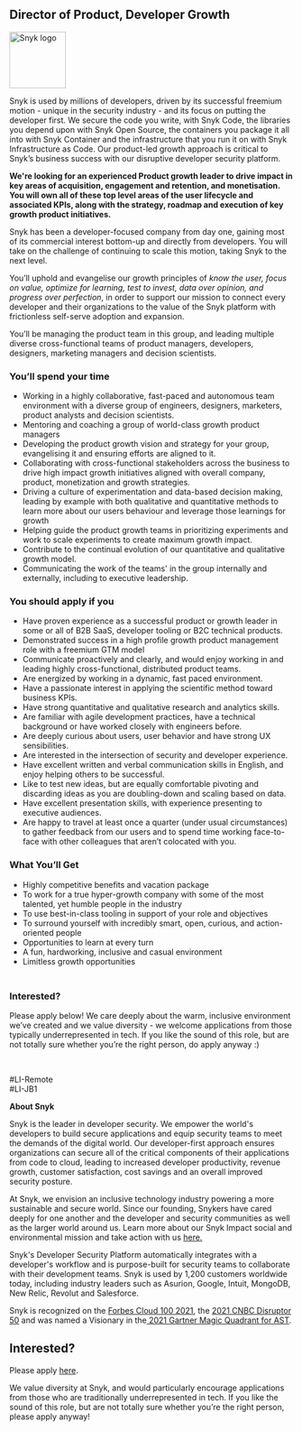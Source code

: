 Director of Product, Developer Growth 
---

<img src="https://res.cloudinary.com/snyk/image/upload/v1537345894/press-kit/brand/logo-black.png" width="100" alt="Snyk logo" />

<p><span style="font-weight: 400;">Snyk is used by millions of developers, driven by its successful freemium motion - unique in the security industry - and its focus on putting the developer first. We secure the code you write, with Snyk Code, the libraries you depend upon with Snyk Open Source, the containers you package it all into with Snyk Container and the infrastructure that you run it on with Snyk Infrastructure as Code. Our product-led growth approach is critical to Snyk’s business success with our disruptive developer security platform.&nbsp;</span></p>
<p><strong>We're looking for an experienced Product growth leader to drive impact in key areas of acquisition, engagement and retention, and monetisation. You will own all of these top level areas of the user lifecycle and associated KPIs, along with the strategy, roadmap and execution of key growth product initiatives.&nbsp;</strong></p>
<p><span style="font-weight: 400;">Snyk has been a developer-focused company from day one, gaining most of its commercial interest bottom-up and directly from developers. You will take on the challenge of continuing to scale this motion, taking Snyk to the next level.&nbsp;&nbsp;&nbsp;&nbsp;</span></p>
<p><span style="font-weight: 400;">You’ll uphold and evangelise our growth principles of </span><em><span style="font-weight: 400;">know the user, focus on value, optimize for learning, test to invest, data over opinion, and progress over perfection</span></em><span style="font-weight: 400;">, in order to support our mission to connect every developer and their organizations to the value of the Snyk platform with frictionless self-serve adoption and expansion.</span></p>
<p><span style="font-weight: 400;">You’ll be managing the product team in this group, and leading multiple diverse cross-functional teams of product managers, developers, designers, marketing managers and decision scientists.&nbsp;</span></p>
<h3><strong>You’ll spend your time</strong></h3>
<ul>
<li style="font-weight: 400;"><span style="font-weight: 400;">Working in a highly collaborative, fast-paced and autonomous team environment with a diverse group of engineers, designers, marketers, product analysts and decision scientists.</span></li>
<li style="font-weight: 400;"><span style="font-weight: 400;">Mentoring and coaching a group of world-class growth product managers</span></li>
<li style="font-weight: 400;"><span style="font-weight: 400;">Developing the product growth vision and strategy for your group, evangelising it and ensuring efforts are aligned to it.</span></li>
<li style="font-weight: 400;"><span style="font-weight: 400;">Collaborating with cross-functional stakeholders across the business to drive high impact growth initiatives aligned with overall company, product, monetization and growth strategies.</span></li>
<li style="font-weight: 400;"><span style="font-weight: 400;">Driving a culture of experimentation and data-based decision making, leading by example with both qualitative and quantitative methods to learn more about our users behaviour and leverage those learnings for growth</span></li>
<li style="font-weight: 400;"><span style="font-weight: 400;">Helping guide the product growth teams in prioritizing experiments and work to scale experiments to create maximum growth impact.</span></li>
<li style="font-weight: 400;"><span style="font-weight: 400;">Contribute to the continual evolution of our quantitative and qualitative growth model.</span></li>
<li style="font-weight: 400;"><span style="font-weight: 400;">Communicating the work of the teams' in the group internally and externally, including to executive leadership.</span></li>
</ul>
<h3><strong>You should apply if you</strong></h3>
<ul>
<li style="font-weight: 400;"><span style="font-weight: 400;">Have proven experience as a successful product or growth leader in some or all of B2B SaaS, developer tooling or B2C technical products.</span></li>
<li style="font-weight: 400;"><span style="font-weight: 400;">Demonstrated success in a high profile growth product management role with a freemium GTM model</span></li>
<li style="font-weight: 400;"><span style="font-weight: 400;">Communicate proactively and clearly, and would enjoy working in and leading highly cross-functional, distributed product teams.</span></li>
<li style="font-weight: 400;"><span style="font-weight: 400;">Are energized by working in a dynamic, fast paced environment.</span></li>
<li style="font-weight: 400;"><span style="font-weight: 400;">Have a passionate interest in applying the scientific method toward business KPIs.</span></li>
<li style="font-weight: 400;"><span style="font-weight: 400;">Have strong quantitative and qualitative research and analytics skills.</span></li>
<li style="font-weight: 400;"><span style="font-weight: 400;">Are familiar with agile development practices, have a technical background or have worked closely with engineers before.</span></li>
<li style="font-weight: 400;"><span style="font-weight: 400;">Are deeply curious about users, user behavior and have strong UX sensibilities.</span></li>
<li style="font-weight: 400;"><span style="font-weight: 400;">Are interested in the intersection of security and developer experience.</span></li>
<li style="font-weight: 400;"><span style="font-weight: 400;">Have excellent written and verbal communication skills in English, and enjoy helping others to be successful.</span></li>
<li style="font-weight: 400;"><span style="font-weight: 400;">Like to test new ideas, but are equally comfortable pivoting and discarding ideas as you are doubling-down and scaling based on data.</span></li>
<li style="font-weight: 400;"><span style="font-weight: 400;">Have excellent presentation skills, with experience presenting to executive audiences.</span></li>
<li style="font-weight: 400;"><span style="font-weight: 400;">Are happy to travel at least once a quarter (under usual circumstances) to gather feedback from our users and to spend time working face-to-face with other colleagues that aren’t colocated with you.</span></li>
</ul>
<h3><strong>What You’ll Get</strong></h3>
<ul>
<li style="font-weight: 400;"><span style="font-weight: 400;">Highly competitive benefits and vacation package</span></li>
<li style="font-weight: 400;"><span style="font-weight: 400;">To work for a true hyper-growth company with some of the most talented, yet humble people in the industry</span></li>
<li style="font-weight: 400;"><span style="font-weight: 400;">To use best-in-class tooling in support of your role and objectives</span></li>
<li style="font-weight: 400;"><span style="font-weight: 400;">To surround yourself with incredibly smart, open, curious, and action-oriented people</span></li>
<li style="font-weight: 400;"><span style="font-weight: 400;">Opportunities to learn at every turn</span></li>
<li style="font-weight: 400;"><span style="font-weight: 400;">A fun, hardworking, inclusive and casual environment</span></li>
<li style="font-weight: 400;"><span style="font-weight: 400;">Limitless growth opportunities</span></li>
</ul>
<h3><strong><br></strong><strong>Interested?</strong></h3>
<p><span style="font-weight: 400;">Please apply below! We care deeply about the warm, inclusive environment we’ve created and we value diversity - we welcome applications from those typically underrepresented in tech. If you like the sound of this role, but are not totally sure whether you’re the right person, do apply anyway :)</span></p>
<p>&nbsp;</p>
<p><span style="font-weight: 400;">#LI-Remote<br>#LI-JB1</span></p><div class="content-conclusion"><p><strong>About Snyk</strong></p>
<p><span style="font-weight: 400;">Snyk is the leader in developer security. We empower the world's developers to build secure applications and equip security teams to meet the demands of the digital world. Our developer-first approach ensures organizations can secure all of the critical components of their applications from code to cloud, leading to increased developer productivity, revenue growth, customer satisfaction, cost savings and an overall improved security posture.&nbsp;</span></p>
<p><span style="font-weight: 400;">At Snyk, we envision an inclusive technology industry powering a more sustainable and secure world.</span> <span style="font-weight: 400;">Since our founding, Snykers have cared deeply for one another and the developer and security communities as well as the larger world around us. Learn more about our Snyk Impact social and environmental mission and take action with us </span><a href="https://snyk.io/about/snyk-impact/"><span style="font-weight: 400;">here.</span></a></p>
<p><span style="font-weight: 400;">Snyk's Developer Security Platform automatically integrates with a developer's workflow and is purpose-built for security teams to collaborate with their development teams. Snyk is used by 1,200 customers worldwide today, including industry leaders such as Asurion, Google, Intuit, MongoDB, New Relic, Revolut and Salesforce.</span></p>
<p><span style="font-weight: 400;">Snyk is recognized on the </span><a href="https://www.forbes.com/cloud100/#6f24b5ba5f94"><span style="font-weight: 400;">Forbes Cloud 100 2021</span></a><span style="font-weight: 400;">, the </span><a href="https://www.cnbc.com/2021/05/25/these-are-the-2021-cnbc-disruptor-50-companies.html"><span style="font-weight: 400;">2021 CNBC Disruptor 50</span></a><span style="font-weight: 400;"> and was named a Visionary in the</span><a href="https://snyk.io/blog/snyk-visionary-2021-gartner-magic-quadrant-for-ast/"><span style="font-weight: 400;"> 2021 Gartner Magic Quadrant for AST</span></a><span style="font-weight: 400;">.</span></p></div>

Interested?
---

Please apply [here](https://boards.greenhouse.io/snyk/jobs/5778378002#app).

We value diversity at Snyk, and would particularly encourage applications from those who are traditionally underrepresented in tech.
If you like the sound of this role, but are not totally sure whether you’re the right person, please apply anyway!
